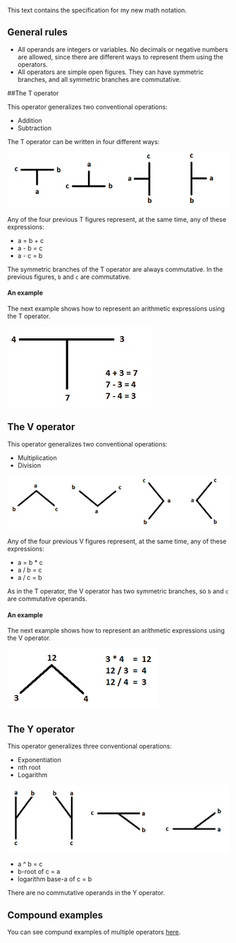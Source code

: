 This text contains the specification for
my new math notation.

## General rules
* All operands are integers or variables. No decimals or
  negative numbers are allowed, since there are different
  ways to represent them using the operators.
* All operators are simple open figures. They can have
  symmetric branches, and all symmetric branches are
  commutative.

##The T operator

This operator generalizes two conventional operations:
* Addition
* Subtraction

The T operator can be written in four different ways:

![T operator](Graphics/T_operator.png)

Any of the four previous T figures represent, at the same time,
any of these expressions:
* a = b + c
* a - b = c
* a - c = b

The symmetric branches of the T operator are always commutative.
In the previous figures, `b` and `c` are commutative.

#### An example

The next example shows how to represent an arithmetic expressions
using the T operator.

![T example](Graphics/T_example.png)


## The V operator

This operator generalizes two conventional operations:
* Multiplication
* Division

![V operator](Graphics/V_operator.png)

Any of the four previous V figures represent, at the same time,
any of these expressions:
* a = b * c
* a / b = c
* a / c = b

As in the T operator, the V operator has two symmetric branches,
so `b` and `c` are commutative operands.

#### An example
The next example shows how to represent an arithmetic expressions
using the V operator.

![V example](Graphics/V_example.png)

## The Y operator
This operator generalizes three conventional operations:
* Exponentiation
* nth root
* Logarithm

![Y operator](Graphics/Y_operator.png)

* a ^ b = c
* b-root of c = a
* logarithm base-a of c = b

There are no commutative operands in the Y operator.

## Compound examples

You can see compund examples of multiple operators
[here](EXAMPLES.md).